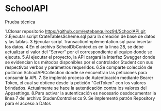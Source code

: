 # SchoolAPI

Prueba técnica

1.Clonar repositorio https://github.com/estebanquiroz94/SchoolAPI.git
2.Ejecutar script CrateTablesScheme.sql para la creación de  base de datos y las tablas. 
3.Ejecutar script TransactionImplementation.sql para insertar los datos.
4.En el archivo SchoolDbContext.cs en la linea 28, se debe actualizar el valor del "Server" por el correspondiente al equipo donde se ejecuta. 
5.Al ejecutar el proyecto, la API cargará la interfaz Swagger donde se evidencian los métodos disponibles por el controlador Student con sus respectivos verbos y parámetros requeridos. 
6.Se comparte colección de postman SchoolAPICollection donde se encuentran las peticiones para consumir la API. 
7. Se implentó proceso de Autenticación mediante Bearer Token, el cual se obtiene desde la petición "GetToken" con los valores brindados. Actualmente se hace la autenticación contra los valores del Appsettings.
8.Para activar la autenticación es necesario desdocumentar la linea 7 del archivo StudenController.cs
9. Se implementó patrón Repository para el acceso a Datos